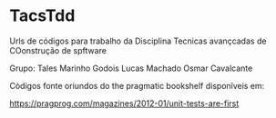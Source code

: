 # TacsTdd

Urls de códigos para trabalho da Disciplina Tecnicas avançcadas de COonstrução de spftware

Grupo: Tales Marinho Godois
        Lucas Machado
        Osmar Cavalcante

Còdigos fonte oriundos do the pragmatic bookshelf disponĩveis em: 

 https://pragprog.com/magazines/2012-01/unit-tests-are-first
